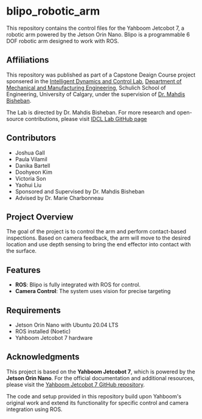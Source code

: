 # blipo_robotic_arm
This repository contains the control files for the Yahboom Jetcobot 7, a robotic arm powered by the Jetson Orin Nano. Blipo is a programmable 6 DOF robotic arm designed to work with ROS.

## Affiliations
This repository was published as part of a Capstone Deaign Course project sponsered in the [Intelligent Dynamics and Control Lab](https://ucalgary.ca/labs/intelligent-dynamics-control-lab), [Department of Mechanical and Manufacturing Engineering](https://schulich.ucalgary.ca/mechanical-manufacturing), Schulich School of Engineering, University of Calgary, under the supervision of [Dr. Mahdis Bisheban](https://profiles.ucalgary.ca/mahdis-bisheban). 

The Lab is directed by Dr. Mahdis Bisheban. For more research and open-source contributions, please visit [IDCL Lab GitHub page](https://github.com/IDCL-UCalgary)

## Contributors
- Joshua Gall
- Paula Vilamil
- Danika Bartell
- Doohyeon Kim
- Victoria Son
- Yaohui Liu
- Sponsored and Supervised by Dr. Mahdis Bisheban
- Advised by Dr. Marie Charbonneau


## Project Overview
The goal of the project is to control the arm and perform contact-based inspections. Based on camera feedback, the arm will move to the desired location and use depth sensing to bring the end effector into contact with the surface. 

## Features
- **ROS**: Blipo is fully integrated with ROS for control.
- **Camera Control**: The system uses vision for precise targeting

## Requirements 
- Jetson Orin Nano with Ubuntu 20.04 LTS
- ROS installed (Noetic)
- Yahboom Jetcobot 7 hardware

## Acknowledgments

This project is based on the **Yahboom Jetcobot 7**, which is powered by the **Jetson Orin Nano**. For the official documentation and additional resources, please visit the [Yahboom Jetcobot 7 GitHub repository](https://github.com/YahboomTechnology/JetCobot).

The code and setup provided in this repository build upon Yahboom's original work and extend its functionality for specific control and camera integration using ROS.
